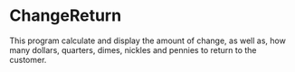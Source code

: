 # ChangeReturn
This program calculate and display the amount of change, as well as, how many dollars, quarters, dimes,
nickles and pennies to return to the customer.
